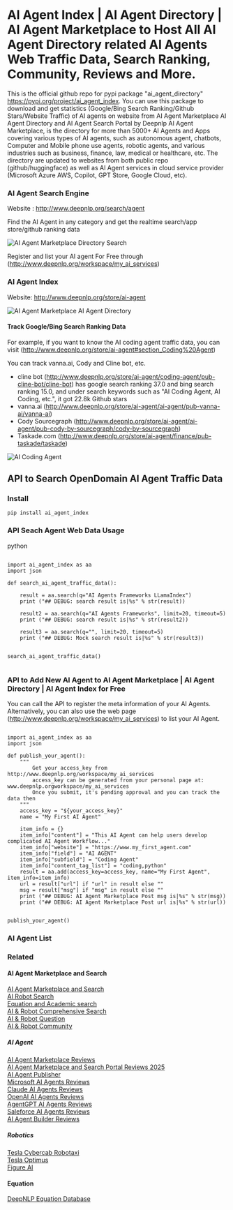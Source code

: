 # AI Agent Index | AI Agent Directory | AI Agent Marketplace to Host All AI Agent Directory related AI Agents Web Traffic Data, Search Ranking, Community, Reviews and More.

This is the official github repo for pypi package "ai_agent_directory" https://pypi.org/project/ai_agent_index. You can use this package to download and get statistics (Google/Bing Search Ranking/Github Stars/Website Traffic) of AI agents on website from AI Agent Marketplace AI Agent Directory and AI Agent Search Portal by Deepnlp AI Agent Marketplace, is the directory for more than 5000+ AI Agents and Apps covering various types of AI agents, such as autonomous agent, chatbots, Computer and Mobile phone use agents, robotic agents, and various industries such as business, finance, law, medical or healthcare, etc. The directory are updated to websites from both public repo (github/huggingface) as well as AI Agent services in cloud service provider (Microsoft Azure AWS, Copilot, GPT Store, Google Cloud, etc). 

### AI Agent Search Engine

Website : http://www.deepnlp.org/search/agent

Find the AI Agent in any category and get the realtime search/app store/github ranking data

![AI Agent Marketplace Directory Search](https://raw.githubusercontent.com/AI-Agent-Hub/AI-Agent-Marketplace/refs/heads/main/AI%20Agent%20Marketplace%20Search.jpg)

Register and list your AI agent For Free through (http://www.deepnlp.org/workspace/my_ai_services)


### AI Agent Index

Website: http://www.deepnlp.org/store/ai-agent

![AI Agent Marketplace AI Agent Directory](https://raw.githubusercontent.com/AI-Agent-Hub/AI-Agent-Marketplace/refs/heads/main/docs/ai_agents_navigation.jpg)

#### Track Google/Bing Search Ranking Data

For example, if you want to know the AI coding agent traffic data, you can visit (http://www.deepnlp.org/store/ai-agent#section_Coding%20Agent)

You can track vanna.ai, Cody and Cline bot, etc.

- cline bot (http://www.deepnlp.org/store/ai-agent/coding-agent/pub-cline-bot/cline-bot) has google search ranking 37.0 and bing search ranking 15.0, and under search keywords such as "AI Coding Agent, AI Coding, etc.", it got 22.8k Github stars 
- vanna.ai (http://www.deepnlp.org/store/ai-agent/ai-agent/pub-vanna-ai/vanna-ai)
- Cody Sourcegraph (http://www.deepnlp.org/store/ai-agent/ai-agent/pub-cody-by-sourcegraph/cody-by-sourcegraph)
- Taskade.com (http://www.deepnlp.org/store/ai-agent/finance/pub-taskade/taskade)

![AI Coding Agent](https://raw.githubusercontent.com/AI-Agent-Hub/AI-Agent-Marketplace/refs/heads/main/docs/image_coding_agent_v2.jpg)


## API to Search OpenDomain AI Agent Traffic Data

### Install

```
pip install ai_agent_index

```

### API Seach Agent Web Data Usage
python 

```

import ai_agent_index as aa
import json

def search_ai_agent_traffic_data():

    result = aa.search(q="AI Agents Frameworks LLamaIndex")
    print ("## DEBUG: search result is|%s" % str(result))

    result2 = aa.search(q="AI Agents Frameworks", limit=20, timeout=5)
    print ("## DEBUG: search result is|%s" % str(result2))

    result3 = aa.search(q="", limit=20, timeout=5)
    print ("## DEBUG: Mock search result is|%s" % str(result3))


search_ai_agent_traffic_data()


```

### API to Add New AI Agent to AI Agent Marketplace | AI Agent Directory | AI Agent Index for Free
You can call the API to register the meta information of your AI Agents. Alternatively, you can also use the web page (http://www.deepnlp.org/workspace/my_ai_services) to list your 
AI Agent.

```

import ai_agent_index as aa
import json

def publish_your_agent():
    """
        Get your access_key from http://www.deepnlp.org/workspace/my_ai_services
        access_key can be generated from your personal page at: www.deepnlp.orgworkspace/my_ai_services
        Once you submit, it's pending approval and you can track the data then
    """
    access_key = "${your_access_key}"
    name = "My First AI Agent"

    item_info = {}
    item_info["content"] = "This AI Agent can help users develop complicated AI Agent Workflow..."
    item_info["website"] = "https://www.my_first_agent.com"
    item_info["field"] = "AI AGENT"
    item_info["subfield"] = "Coding Agent"
    item_info["content_tag_list"] = "coding,python"
    result = aa.add(access_key=access_key, name="My First Agent", item_info=item_info)
    url = result["url"] if "url" in result else ""
    msg = result["msg"] if "msg" in result else ""
    print ("## DEBUG: AI Agent Marketplace Post msg is|%s" % str(msg))
    print ("## DEBUG: AI Agent Marketplace Post url is|%s" % str(url))


publish_your_agent()

```



### AI Agent List


### Related
#### AI Agent Marketplace and Search
[AI Agent Marketplace and Search](http://www.deepnlp.org/search/agent) <br>
[AI Robot Search](http://www.deepnlp.org/search/robot) <br>
[Equation and Academic search](http://www.deepnlp.org/search/equation) <br>
[AI & Robot Comprehensive Search](http://www.deepnlp.org/search) <br>
[AI & Robot Question](http://www.deepnlp.org/question) <br>
[AI & Robot Community](http://www.deepnlp.org/community) <br>
##### AI Agent
[AI Agent Marketplace Reviews](http://www.deepnlp.org/store/ai-agent) <br>
[AI Agent Marketplace and Search Portal Reviews 2025](http://www.deepnlp.org/blog/ai-agent-marketplace-and-search-portal-reviews-2025) <br>
[AI Agent Publisher](http://www.deepnlp.org/store/pub?category=ai-agent) <br>
[Microsoft AI Agents Reviews](http://www.deepnlp.org/store/pub/pub-microsoft-ai-agent) <br>
[Claude AI Agents Reviews](http://www.deepnlp.org/store/pub/pub-claude-ai-agent) <br>
[OpenAI AI Agents Reviews](http://www.deepnlp.org/store/pub/pub-openai-ai-agent) <br>
[AgentGPT AI Agents Reviews](http://www.deepnlp.org/store/pub/pub-agentgpt) <br>
[Saleforce AI Agents Reviews](http://www.deepnlp.org/store/pub/pub-salesforce-ai-agent) <br>
[AI Agent Builder Reviews](http://www.deepnlp.org/store/ai-agent/ai-agent-builder) <br>
##### Robotics
[Tesla Cybercab Robotaxi](http://www.deepnlp.org/store/pub/pub-tesla-cybercab) <br>
[Tesla Optimus](http://www.deepnlp.org/store/pub/pub-tesla-optimus) <br>
[Figure AI](http://www.deepnlp.org/store/pub/pub-figure-ai) <br>
#### Equation
[DeepNLP Equation Database](http://www.deepnlp.org/equation) <br>
